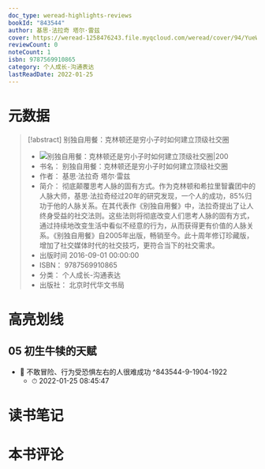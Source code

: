```yaml
---
doc_type: weread-highlights-reviews
bookId: "843544"
author: 基思·法拉奇 塔尔·雷兹
cover: https://weread-1258476243.file.myqcloud.com/weread/cover/94/YueWen_843544/t7_YueWen_843544.jpg
reviewCount: 0
noteCount: 1
isbn: 9787569910865
category: 个人成长-沟通表达
lastReadDate: 2022-01-25
---
```

# 元数据
> [!abstract] 别独自用餐：克林顿还是穷小子时如何建立顶级社交圈
> - ![ 别独自用餐：克林顿还是穷小子时如何建立顶级社交圈|200](https://weread-1258476243.file.myqcloud.com/weread/cover/94/YueWen_843544/t7_YueWen_843544.jpg)
> - 书名： 别独自用餐：克林顿还是穷小子时如何建立顶级社交圈
> - 作者： 基思·法拉奇 塔尔·雷兹
> - 简介： 彻底颠覆思考人脉的固有方式。作为克林顿和希拉里智囊团中的人脉大师，基思·法拉奇经过20年的研究发现，一个人的成功，85%归功于他的人脉关系。在其代表作《别独自用餐》中，法拉奇提出了让人终身受益的社交法则。这些法则将彻底改变人们思考人脉的固有方式，通过持续地改变生活中看似不经意的行为，从而获得更有价值的人脉关系。《别独自用餐》自2005年出版，畅销至今。此十周年修订珍藏版，增加了社交媒体时代的社交技巧，更符合当下的社交需求。
> - 出版时间 2016-09-01 00:00:00
> - ISBN： 9787569910865
> - 分类： 个人成长-沟通表达
> - 出版社： 北京时代华文书局

# 高亮划线

## 05 初生牛犊的天赋


- 📌 不敢冒险、行为受恐惧左右的人很难成功 ^843544-9-1904-1922
    - ⏱ 2022-01-25 08:45:47 
# 读书笔记

# 本书评论

